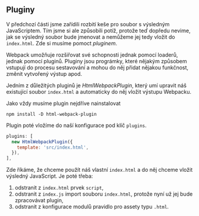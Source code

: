 ## Pluginy

V předchozí části jsme zařídili rozbití keše pro soubor s výsledným JavaScriptem. Tím jsme si ale způsobili potíž, protože teď dopředu nevime, jak se výsledný soubor bude jmenovat a nemůžeme jej tedy vložit do `index.html`. Zde si musíme pomoct *pluginem*.

Webpack umožňuje rozšiřovat své schopnosti jednak pomocí loaderů, jednak pomocí pluginů. Pluginy jsou prográmky, které nějakým způsobem vstupují do procesu sestavování a mohou do něj přidat nějakou funkčnost, změnit vytvořený výstup apod.

Jedním z důležitých pluginů je *HtmlWebpackPlugin*, který umí upravit náš existující soubor `index.html` a automaticky do něj vložit výstupu Webpacku. 

Jako vždy musíme plugin nejdříve nainstalovat

```
npm install -D html-webpack-plugin
```

Plugin poté vložíme do naší konfigurace pod klíč `plugins`.

```js
plugins: [
  new HtmlWebpackPlugin({
    template: 'src/index.html',
  }),
],
```

Zde říkáme, že chceme použít náš vlastní `index.html` a do něj chceme vložit výsledný JavaScript. Je poté třeba:

1. odstranit z `index.html` prvek `script`,
1. odstranit z `index.js` import souboru `index.html`, protože nyní už jej bude zpracovávat plugin,
1. odstranit z konfigurace modulů pravidlo pro assety typu `.html`.

